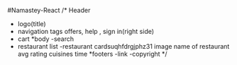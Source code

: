 #Namastey-React
/* Header
 - logo(title)
 - navigation tags offers, help , sign in(right side)
 - cart
 *body
 -search
 - restaurant list
 -restaurant cardsuqhfdrgjphz31
 image
 name of restaurant
avg rating
cuisines
time
*footers
-link
-copyright
*/